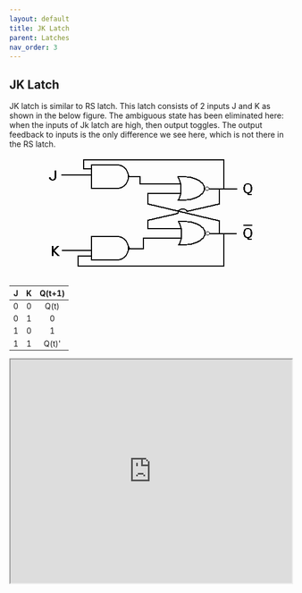 ```yaml
---
layout: default
title: JK Latch
parent: Latches
nav_order: 3
---
```


## JK Latch

JK latch is similar to RS latch. This latch consists of 2 inputs J and K as shown in the below figure. The ambiguous state has been eliminated here: when the inputs of Jk latch are high, then output toggles. The output feedback to inputs is the only difference we see here, which is not there in the RS latch.

<div style="text-align:center"><img src="../../assets/images/jk_latch.png" /></div>


| J      |    K    |   Q(t+1) |
|:------:|:-------:|:--------:|
|  0     |    0    |  Q(t)    |
|  0     |    1    |    0     |
|  1     |    0    |    1     |
|  1     |    1    |  Q(t)'   |

<iframe width="100%" height="400px" src="https://circuitverse.org/simulator/embed/93260" id="projectPreview" scrolling="no" webkitAllowFullScreen mozAllowFullScreen allowFullScreen> </iframe>

